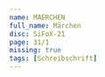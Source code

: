 ```yaml
---
name: MAERCHEN
full_name: Märchen
disc: SiFoX-21
page: 31/1
missing: true
tags: [Schreibschrift]
---
```

